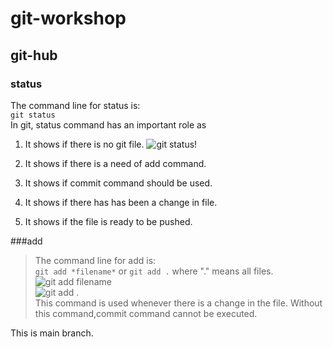 # git-workshop
## git-hub
### status
The command line for status is: <br/>
`git status` <br/>
In git, status command has an important role as 
1. It shows if there is no git file.
![git status!]("E:\sagar\joker.png")


2. It shows if there is a need of add command.

3. It shows if commit command should be used.

4. It shows if there has has been a change in file.

5. It shows if the file is ready to be pushed.

###add
>The command line for add is:<br/>
`git add *filename*` or `git add .` where "." means all files. <br/>
![git add filename](photos/)<br/>
![git add .](photos/)<br/>
>This command is used whenever there is a change in the file. Without this command,commit command cannot be executed.


This is main branch.
